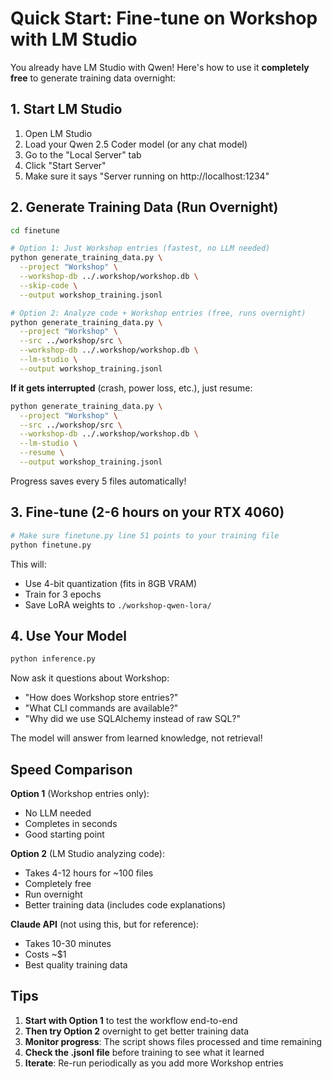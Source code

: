 # Quick Start: Fine-tune on Workshop with LM Studio

You already have LM Studio with Qwen! Here's how to use it **completely free** to generate training data overnight:

## 1. Start LM Studio

1. Open LM Studio
2. Load your Qwen 2.5 Coder model (or any chat model)
3. Go to the "Local Server" tab
4. Click "Start Server"
5. Make sure it says "Server running on http://localhost:1234"

## 2. Generate Training Data (Run Overnight)

```bash
cd finetune

# Option 1: Just Workshop entries (fastest, no LLM needed)
python generate_training_data.py \
  --project "Workshop" \
  --workshop-db ../.workshop/workshop.db \
  --skip-code \
  --output workshop_training.jsonl

# Option 2: Analyze code + Workshop entries (free, runs overnight)
python generate_training_data.py \
  --project "Workshop" \
  --src ../workshop/src \
  --workshop-db ../.workshop/workshop.db \
  --lm-studio \
  --output workshop_training.jsonl
```

**If it gets interrupted** (crash, power loss, etc.), just resume:
```bash
python generate_training_data.py \
  --project "Workshop" \
  --src ../workshop/src \
  --workshop-db ../.workshop/workshop.db \
  --lm-studio \
  --resume \
  --output workshop_training.jsonl
```

Progress saves every 5 files automatically!

## 3. Fine-tune (2-6 hours on your RTX 4060)

```bash
# Make sure finetune.py line 51 points to your training file
python finetune.py
```

This will:
- Use 4-bit quantization (fits in 8GB VRAM)
- Train for 3 epochs
- Save LoRA weights to `./workshop-qwen-lora/`

## 4. Use Your Model

```bash
python inference.py
```

Now ask it questions about Workshop:
- "How does Workshop store entries?"
- "What CLI commands are available?"
- "Why did we use SQLAlchemy instead of raw SQL?"

The model will answer from learned knowledge, not retrieval!

## Speed Comparison

**Option 1** (Workshop entries only):
- No LLM needed
- Completes in seconds
- Good starting point

**Option 2** (LM Studio analyzing code):
- Takes 4-12 hours for ~100 files
- Completely free
- Run overnight
- Better training data (includes code explanations)

**Claude API** (not using this, but for reference):
- Takes 10-30 minutes
- Costs ~$1
- Best quality training data

## Tips

1. **Start with Option 1** to test the workflow end-to-end
2. **Then try Option 2** overnight to get better training data
3. **Monitor progress**: The script shows files processed and time remaining
4. **Check the .jsonl file** before training to see what it learned
5. **Iterate**: Re-run periodically as you add more Workshop entries

